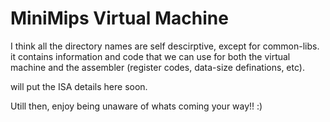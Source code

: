 # MiniMips Virtual Machine

I think all the directory names are self descirptive, except for common-libs. it contains information and code that we can use for both the 
virtual machine and the assembler (register codes, data-size definations, etc).

will put the ISA details here soon.

Utill then, enjoy being unaware of whats coming your way!! :)
